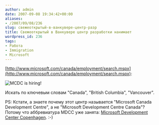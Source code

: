 ```yaml
---
author: admin
date: 2007-09-08 19:34:42+00:00
aliases:
- /2007/09/08/236
slug: свежеоткрытый-в-ванкувере-центр-разр
title: Свежеоткрытый в Ванкувере центр разработки нанимает
wordpress_id: 236
tags:
- Работа
- Immigration
- Microsoft
---
```


[http://www.microsoft.com/canada/employment/search.mspx](http://www.microsoft.com/canada/employment/search.mspx):

![MCDC is hiring!](/2007/09/mcdc_jobs.png)

Искать по ключевым словам "Canada", "British Columbia", "Vancouver".

PS: Кстати, а знаете почему этот центр называется "Microsoft Canada Development Centre", а не "Microsoft Development Centre Canada"? Потому что аббревиатура MDCC уже занята: [Microsoft Development Center Copenhagen](http://www.microsoft.com/danmark/om/mdcc/default.mspx). :-)
